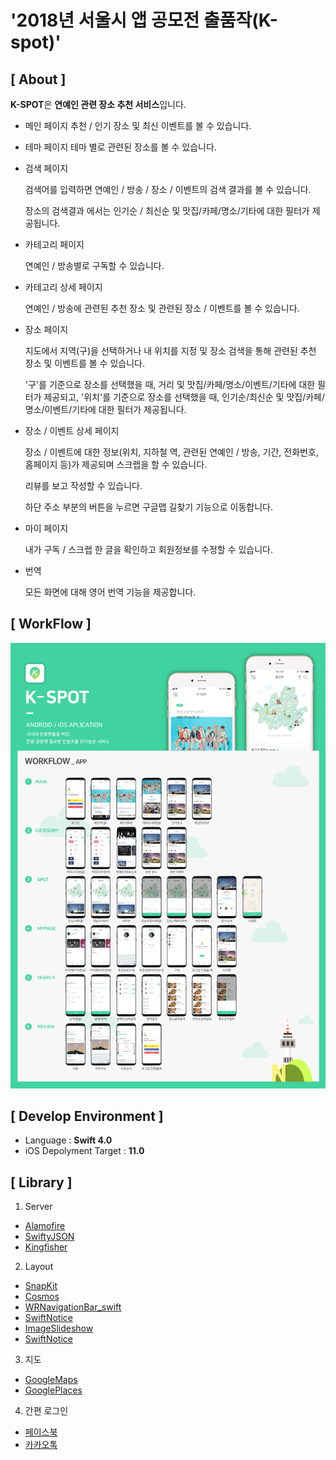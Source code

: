 # '2018년 서울시 앱 공모전 출품작(K-spot)'


## [ About ]

**K-SPOT**은 **연예인 관련 장소 추천 서비스**입니다. 

* 메인 페이지
  추천 / 인기 장소 및 최신 이벤트를 볼 수 있습니다. 

* 테마 페이지
  테마 별로 관련된 장소를 볼 수 있습니다. 

* 검색 페이지

  검색어를 입력하면 연예인 / 방송 / 장소 / 이벤트의 검색 결과를 볼 수 있습니다. 

  장소의 검색결과 에서는 인기순 / 최신순 및 맛집/카페/명소/기타에 대한 필터가 제공됩니다.

* 카테고리 페이지

  연예인 / 방송별로 구독할 수 있습니다.

* 카테고리 상세 페이지

   연예인 / 방송에 관련된 추천 장소 및 관련된 장소 / 이벤트를 볼 수 있습니다.  

* 장소 페이지

   지도에서 지역(구)을 선택하거나 내 위치를 지정 및 장소 검색을 통해 관련된 추천 장소 및 이벤트를 볼 수 있습니다. 

   '구'를 기준으로 장소를 선택했을 때, 거리 및 맛집/카페/명소/이벤트/기타에 대한 필터가 제공되고, '위치'를 기준으로 장소를 선택했을 때, 인기순/최신순 및 맛집/카페/명소/이벤트/기타에 대한 필터가 제공됩니다.

* 장소 / 이벤트 상세 페이지

   장소 / 이벤트에 대한 정보(위치, 지하철 역, 관련된 연예인 / 방송, 기간, 전화번호, 홈페이지 등)가 제공되며 스크랩을 할 수 있습니다. 

   리뷰를 보고 작성할 수 있습니다. 

   하단 주소 부분의 버튼을 누르면 구글맵 길찾기 기능으로 이동합니다.

* 마이 페이지

  내가 구독 / 스크랩 한 글을 확인하고 회원정보를 수정할 수 있습니다.

* 번역

   모든 화면에 대해 영어 번역 기능을 제공합니다.

  

## [ WorkFlow ]

![workflow](https://github.com/K-SPOT/iOS/blob/master/publicData/images/workflow.jpeg)

## [ Develop Environment ]

- Language :  **Swift 4.0**
- iOS Depolyment Target : **11.0**


## [ Library ]

1. Server
- [Alamofire](https://github.com/Alamofire/Alamofire)
- [SwiftyJSON](https://github.com/SwiftyJSON/SwiftyJSON)
- [Kingfisher](https://github.com/onevcat/Kingfisher)

2. Layout
- [SnapKit](https://github.com/SnapKit/SnapKit)
- [Cosmos](https://github.com/evgenyneu/Cosmos)
- [WRNavigationBar_swift]( https://github.com/wangrui460/WRNavigationBar_swift)
- [SwiftNotice](https://github.com/johnlui/SwiftNotice)
- [ImageSlideshow](https://github.com/zvonicek/ImageSlideshow)
- [SwiftNotice](https://github.com/johnlui/SwiftNotice)
3. 지도
- [GoogleMaps](https://developers.google.com/maps/documentation/ios-sdk/start)
- [GooglePlaces](https://developers.google.com/places/ios-sdk/start)

4. 간편 로그인
- [페이스북](https://github.com/facebook/facebook-objc-sdk)
- [카카오톡](https://developers.kakao.com/docs/sdk)

